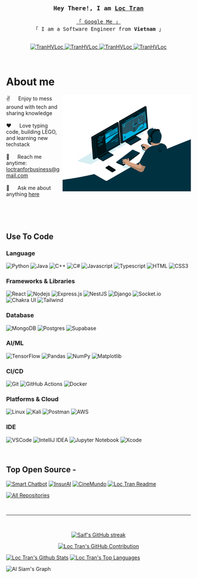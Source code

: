 <!---
TranHVLoc/TranHVLoc is a ✨ special ✨ repository because its `README.md` (this file) appears on your GitHub profile.
You can click the Preview link to take a look at your changes.
--->
<!--
<h2 align="center">
  Hello World! Loc's here!
  <img src="https://media.giphy.com/media/hvRJCLFzcasrR4ia7z/giphy.gif" width="28">
</h2>
-->

<!-- Intro  -->
<h3 align="center">
        <samp>Hey There!, I am
                <b><a target="_blank" href="https://TranHVLoc.com">Loc Tran</a></b>
        </samp>
</h3>


<p align="center"> 
  <samp>
    <a href="https://www.google.com/search?q=Loc+Huu+Vinh+Tran">「 Google Me 」</a>
    <br>
    「 I am a Software Engineer from <b>Vietnam</b> 」
    <br>
    <br>
  </samp>
</p>

<p align="center">
 <a href="https://TranHVLoc.com" target="blank">
  <img src="https://img.shields.io/badge/Website-DC143C?style=for-the-badge&logo=medium&logoColor=white" alt="TranHVLoc" />
 </a>
 <a href="https://www.linkedin.com/in/loc-tran-59vn/" target="_blank">
  <img src="https://img.shields.io/badge/LinkedIn-0077B5?style=for-the-badge&logo=linkedin&logoColor=white" alt="TranHVLoc"/>
 </a>
 <a href="https://www.instagram.com/vin.lokko/" target="_blank">
  <img src="https://img.shields.io/badge/Instagram-fe4164?style=for-the-badge&logo=instagram&logoColor=white" alt="TranHVLoc" />
 </a> 
 <a href="https://www.facebook.com/vinhloc.tranhuu/" target="_blank">
  <img src="https://img.shields.io/badge/Facebook-20BEFF?&style=for-the-badge&logo=facebook&logoColor=white" alt="TranHVLoc"  />
  </a> 
</p>
<br />

<!-- About Section -->
 # About me
 
<p>
 <img align="right" width="350" src="./assets/programming.gif" alt="Coding gif" />
  
 ✌️ &emsp; Enjoy to mess around with tech and sharing knowledge <br/><br/>
 ❤️ &emsp; Love typing code, building LEGO, and learning new techstack<br/><br/>
 📧 &emsp; Reach me anytime: loctranforbusiness@gmail.com<br/><br/>
 💬 &emsp; Ask me about anything [here](https://github.com/TranHVLoc/TranHVLoc/issues)

</p>

<br/>
<br/>
<br/>

## Use To Code

### Language
![Python](https://img.shields.io/badge/python-3670A0?style=for-the-badge&logo=python&logoColor=ffdd54)
![Java](https://img.shields.io/badge/java-%23ED8B00.svg?style=for-the-badge&logo=openjdk&logoColor=white)
![C++](https://img.shields.io/badge/c++-%2300599C.svg?style=for-the-badge&logo=c%2B%2B&logoColor=white)
![C#](https://img.shields.io/badge/c%23-%23239120.svg?style=for-the-badge&logo=csharp&logoColor=white)
![Javascript](https://img.shields.io/badge/Javascript-F0DB4F?style=for-the-badge&labelColor=black&logo=javascript&logoColor=F0DB4F)
![Typescript](https://img.shields.io/badge/Typescript-007acc?style=for-the-badge&labelColor=black&logo=typescript&logoColor=007acc)
![HTML](https://img.shields.io/badge/HTML5-E34F26?style=for-the-badge&logo=html5&logoColor=white)
![CSS3](https://img.shields.io/badge/CSS3-1572B6?style=for-the-badge&logo=css3&logoColor=white)

### Frameworks & Libraries
![React](https://img.shields.io/badge/-React-61DBFB?style=for-the-badge&labelColor=black&logo=react&logoColor=61DBFB)
![Nodejs](https://img.shields.io/badge/Nodejs-3C873A?style=for-the-badge&labelColor=black&logo=node.js&logoColor=3C873A)
![Express.js](https://img.shields.io/badge/Express.js-000000?style=for-the-badge&logo=express&logoColor=white)
![NestJS](https://img.shields.io/badge/nestjs-%23E0234E.svg?style=for-the-badge&logo=nestjs&logoColor=white)
![Django](https://img.shields.io/badge/django-%23092E20.svg?style=for-the-badge&logo=django&logoColor=white)
![Socket.io](https://img.shields.io/badge/Socket.io-black?style=for-the-badge&logo=socket.io&badgeColor=010101)
![Chakra UI](https://img.shields.io/badge/chakra-%234ED1C5.svg?style=for-the-badge&logo=chakraui&logoColor=white)
![Tailwind](https://img.shields.io/badge/Tailwind_CSS-092749?style=for-the-badge&logo=tailwindcss&logoColor=06B6D4&labelColor=000000)

### Database
![MongoDB](https://img.shields.io/badge/MongoDB-4EA94B?style=for-the-badge&logo=mongodb&logoColor=white)
![Postgres](https://img.shields.io/badge/postgres-%23316192.svg?style=for-the-badge&logo=postgresql&logoColor=white)
![Supabase](https://img.shields.io/badge/Supabase-3ECF8E?style=for-the-badge&logo=supabase&logoColor=white)

### AI/ML
![TensorFlow](https://img.shields.io/badge/TensorFlow-%23FF6F00.svg?style=for-the-badge&logo=TensorFlow&logoColor=white)
![Pandas](https://img.shields.io/badge/pandas-%23150458.svg?style=for-the-badge&logo=pandas&logoColor=white)
![NumPy](https://img.shields.io/badge/numpy-%23013243.svg?style=for-the-badge&logo=numpy&logoColor=white)
![Matplotlib](https://img.shields.io/badge/Matplotlib-%23ffffff.svg?style=for-the-badge&logo=Matplotlib&logoColor=black)

### CI/CD
![Git](https://img.shields.io/badge/Git-F05032?style=for-the-badge&logo=git&logoColor=white)
![GitHub Actions](https://img.shields.io/badge/github%20actions-%232671E5.svg?style=for-the-badge&logo=githubactions&logoColor=white)
![Docker](https://img.shields.io/badge/docker-%230db7ed.svg?style=for-the-badge&logo=docker&logoColor=white)

### Platforms & Cloud
![Linux](https://img.shields.io/badge/Linux-FCC624?style=for-the-badge&logo=linux&logoColor=black)
![Kali](https://img.shields.io/badge/Kali-268BEE?style=for-the-badge&logo=kalilinux&logoColor=white)
![Postman](https://img.shields.io/badge/Postman-FF6C37?style=for-the-badge&logo=postman&logoColor=white)
![AWS](https://img.shields.io/badge/AWS-%23FF9900.svg?style=for-the-badge&logo=amazon-aws&logoColor=white)

### IDE
![VSCode](https://img.shields.io/badge/Visual_Studio-0078d7?style=for-the-badge&logo=visual%20studio&logoColor=white)
![IntelliJ IDEA](https://img.shields.io/badge/IntelliJIDEA-000000.svg?style=for-the-badge&logo=intellij-idea&logoColor=white)
![Jupyter Notebook](https://img.shields.io/badge/jupyter-%23FA0F00.svg?style=for-the-badge&logo=jupyter&logoColor=white)
![Xcode](https://img.shields.io/badge/Xcode-007ACC?style=for-the-badge&logo=Xcode&logoColor=white)




<br/>

## Top Open Source -
[![Smart Chatbot](https://github-readme-stats.vercel.app/api/pin/?username=Meng-V&repo=smartchatbot&border_color=3fbfbf&bg_color=0D1117&title_color=C9D1D9&text_color=8B949E&icon_color=3fbfbf)](https://github.com/Meng-V/smartchatbot)
[![InsurAI](https://github-readme-stats.vercel.app/api/pin/?username=dominhnhut01&repo=healthcare_insurance_bot&border_color=3fbfbf&bg_color=0D1117&title_color=C9D1D9&text_color=8B949E&icon_color=3fbfbf)](https://github.com/dominhnhut01/healthcare_insurance_bot)
[![CineMundo](https://github-readme-stats.vercel.app/api/pin/?username=TranHVLoc&repo=CineMundo&border_color=3fbfbf&bg_color=0D1117&title_color=C9D1D9&text_color=8B949E&icon_color=3fbfbf)](https://github.com/TranHVLoc/CineMundo)
[![Loc Tran Readme](https://github-readme-stats.vercel.app/api/pin/?username=TranHVLoc&repo=TranHVLoc&border_color=3fbfbf&bg_color=0D1117&title_color=C9D1D9&text_color=8B949E&icon_color=3fbfbf)](https://github.com/TranHVLoc/TranHVLoc)

<p align="left">
  <a href="https://github.com/TranHVLoc?tab=repositories" target="_blank"><img alt="All Repositories" title="All Repositories" src="https://img.shields.io/badge/-All%20Repos-2962FF?style=for-the-badge&logo=koding&logoColor=white"/></a>
</p>

<br/>
<hr/>
<br/>

<p align="center">
  <a href="https://github.com/TranHVLoc">
    <img src="https://github-readme-streak-stats.herokuapp.com/?user=TranHVLoc&theme=radical&border=3fbfbf&background=0D1117" alt="Saif's GitHub streak"/>
  </a>
</p>

<p align="center">
  <a href="https://github.com/TranHVLoc">
    <img src="https://github-profile-summary-cards.vercel.app/api/cards/profile-details?username=TranHVLoc&theme=react" alt="Loc Tran's GitHub Contribution"/>
  </a>
</p>

<a> 
    <a href="https://github.com/TranHVLoc"><img alt="Loc Tran's Github Stats" src="https://denvercoder1-github-readme-stats.vercel.app/api?username=TranHVLoc&show_icons=true&count_private=true&theme=react&border_color=3f7fbf&bg_color=0D1117&title_color=3fbfbf&icon_color=F8D866" height="192px" width="49.5%"/></a>
  <a href="https://github.com/TranHVLoc"><img alt="Loc Tran's Top Languages" src="https://denvercoder1-github-readme-stats.vercel.app/api/top-langs/?username=TranHVLoc&langs_count=8&layout=compact&theme=react&border_color=3f7fbf&bg_color=0D1117&title_color=3fbfbf&icon_color=F8D866" height="192px" width="49.5%"/></a>
  <br/>
</a>


![Al Siam's Graph](https://github-readme-activity-graph.vercel.app/graph?username=TranHVLoc&custom_title=Loc%20Tran's%20GitHub%20Activity%20Graph&bg_color=0D1117&color=3f7fbf&line=3fbfbf&point=3fbfbf&area_color=FFFFFF&title_color=FFFFFF&area=true)